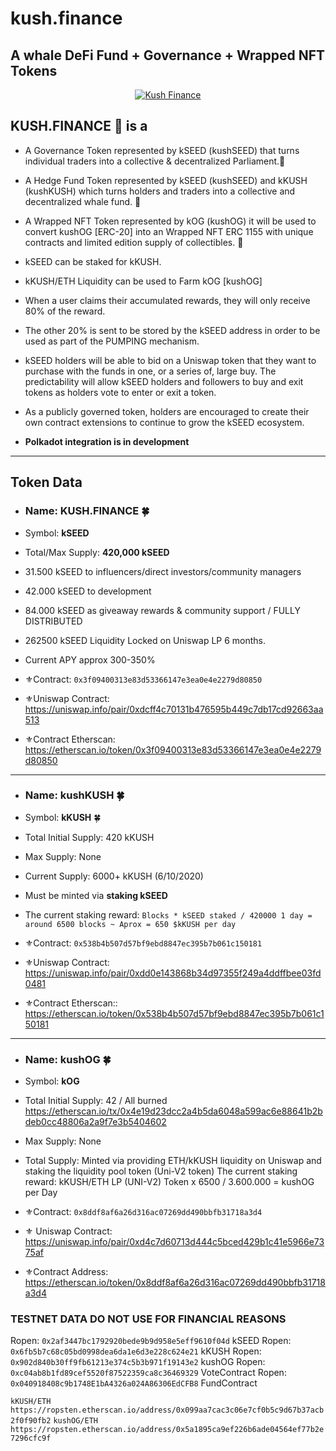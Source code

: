 # kush.finance #
## A whale DeFi Fund + Governance + Wrapped NFT Tokens ##



<p align="center"><a href="https://kush.finance"><img src="https://pbs.twimg.com/profile_banners/1302614813605072897/1601775721/1500x500" title="Kush Finance" alt="Kush Finance"></a>
<!-- [![KushFinance](https://pbs.twimg.com/profile_banners/1302614813605072897/1601775721/1500x500)](https://kush.finance) --></p>


## KUSH.FINANCE :herb: is a


- A Governance Token represented by kSEED (kushSEED) that turns individual traders into a collective & decentralized Parliament.:hammer:

- A Hedge Fund Token represented by kSEED (kushSEED) and kKUSH (kushKUSH) which turns holders and traders into a collective and decentralized whale fund. :whale2:

- A Wrapped NFT Token represented by kOG (kushOG) it will be used to convert kushOG [ERC-20] into an Wrapped NFT ERC 1155 with unique contracts and limited edition supply of collectibles. :art:




- kSEED can be staked for kKUSH. 
- kKUSH/ETH Liquidity can be used to Farm kOG [kushOG]
 
- When a user claims their accumulated rewards, they will only receive 80% of the reward.
- The other 20% is sent to be stored by the kSEED address in order to be used as part of the PUMPING mechanism.
 
- kSEED holders will be able to bid on a Uniswap token that they want to purchase with the funds in one, or a series of, large buy. The predictability will allow kSEED holders and followers to buy and exit tokens as holders vote to enter or exit a token.
 
- As a publicly governed token, holders are encouraged to create their own contract extensions to continue to grow the kSEED ecosystem.
 
- **Polkadot integration is in development**
-------------
## Token Data ##

- ### Name: KUSH.FINANCE 🍀
- Symbol: **kSEED**
- Total/Max Supply: **420,000 kSEED**
- 31.500 kSEED to influencers/direct investors/community managers
- 42.000 kSEED to development
- 84.000 kSEED as giveaway rewards & community support / FULLY DISTRIBUTED
- 262500 kSEED Liquidity Locked on Uniswap LP 6 months.
- Current APY approx 300-350%

- ⚜️Contract: `0x3f09400313e83d53366147e3ea0e4e2279d80850`
- ⚜️Uniswap Contract: https://uniswap.info/pair/0xdcff4c70131b476595b449c7db17cd92663aa513
- ⚜️Contract Etherscan:  https://etherscan.io/token/0x3f09400313e83d53366147e3ea0e4e2279d80850
-------------
- ### Name: kushKUSH 🍀
- Symbol: **kKUSH** 🍀
- Total Initial Supply: 420 kKUSH
- Max Supply: None
- Current Supply: 6000+ kKUSH (6/10/2020)
- Must be minted via **staking kSEED**
- The current staking reward: `Blocks * kSEED staked / 420000
1 day = around 6500 blocks ~ Aprox = 650 $kKUSH per day`

- ⚜️Contract: `0x538b4b507d57bf9ebd8847ec395b7b061c150181`
- ⚜️Uniswap Contract: https://uniswap.info/pair/0xdd0e143868b34d97355f249a4ddffbee03fd0481 
- ⚜️Contract Etherscan::  https://etherscan.io/token/0x538b4b507d57bf9ebd8847ec395b7b061c150181  

-------------
- ### Name: kushOG 🍀
- Symbol: **kOG**
- Total Initial Supply: 42 / All burned https://etherscan.io/tx/0x4e19d23dcc2a4b5da6048a599ac6e88641b2bdeb0cc48806a2a9f7e3b5404602
- Max Supply: None
- Total Supply: Minted via providing ETH/kKUSH liquidity on Uniswap and staking the liquidity pool token (Uni-V2 token)
The current staking reward: kKUSH/ETH LP (UNI-V2) Token x 6500 / 3.600.000 = kushOG per Day

- ⚜️Contract: `0x8ddf8af6a26d316ac07269dd490bbfb31718a3d4 `
- ⚜️ Uniswap Contract: https://uniswap.info/pair/0xd4c7d60713d444c5bced429b1c41e5966e7375af 
- ⚜️Contract Address:  https://etherscan.io/token/0x8ddf8af6a26d316ac07269dd490bbfb31718a3d4  


### TESTNET DATA DO NOT USE FOR FINANCIAL REASONS ### 
Ropen: `0x2af3447bc1792920bede9b9d958e5eff9610f04d` kSEED
Ropen: `0x6fb5b7c68c05bd0998dea6da1e6d3e228c624e21` kKUSH 
Ropen: `0x902d840b30ff9fb61213e374c5b3b971f19143e2` kushOG
Ropen: `0xc04ab8b1fd89cef5520f87522359ca8c36469329` VoteContract
Ropen: `0x040918408c9b1748E1bA4326a024A86306EdCFB8` FundContract


`kKUSH/ETH https://ropsten.etherscan.io/address/0x099aa7cac3c06e7cf0b5c9d67b37acb2f0f90fb2`
`kushOG/ETH https://ropsten.etherscan.io/address/0x5a1895ca9ef226b6ade04564ef77b2e7296cfc9f`
